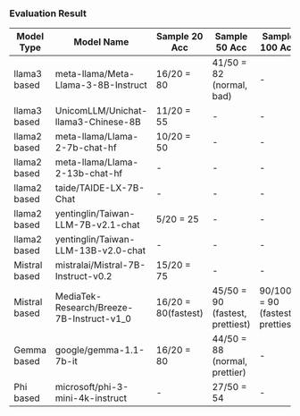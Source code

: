 ### Evaluation Result

| Model Type | Model Name | Sample 20 Acc | Sample 50 Acc | Sample 100 Acc |
|------------|------------|-------| -------- | -------- |
| llama3 based | meta-llama/Meta-Llama-3-8B-Instruct | 16/20 = 80 | 41/50 = 82 (normal, bad) | - |
| llama3 based | UnicomLLM/Unichat-llama3-Chinese-8B | 11/20 = 55 | - | - |
| llama2 based | meta-llama/Llama-2-7b-chat-hf | 10/20 = 50 | - | - |
| llama2 based | meta-llama/Llama-2-13b-chat-hf | - | - | - |
| llama2 based | taide/TAIDE-LX-7B-Chat | - | - | - |
| llama2 based | yentinglin/Taiwan-LLM-7B-v2.1-chat | 5/20 = 25 | - | - |
| llama2 based | yentinglin/Taiwan-LLM-13B-v2.0-chat | - | - | - |
| Mistral based | mistralai/Mistral-7B-Instruct-v0.2 | 15/20 = 75 | - | - |
| Mistral based | MediaTek-Research/Breeze-7B-Instruct-v1_0 | 16/20 = 80(fastest) | 45/50 = 90 (fastest, prettiest) | 90/100 = 90 (fastest, prettiest) |
| Gemma based | google/gemma-1.1-7b-it | 16/20 = 80 | 44/50 = 88 (normal, prettier) | - |
| Phi based | microsoft/phi-3-mini-4k-instruct | - | 27/50 = 54 | - |
